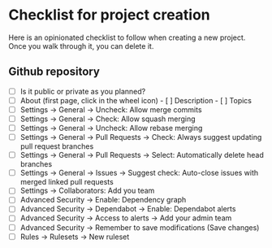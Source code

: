# Checklist for project creation

Here is an opinionated checklist to follow when creating a new project.
Once you walk through it, you can delete it.

## Github repository

- [ ] Is it public or private as you planned?
- [ ] About (first page, click in the wheel icon)
      - [ ] Description
      - [ ] Topics
- [ ] Settings -> General -> Uncheck: Allow merge commits
- [ ] Settings -> General -> Check: Allow squash merging
- [ ] Settings -> General -> Uncheck: Allow rebase merging
- [ ] Settings -> General -> Pull Requests -> Check: Always suggest updating pull request branches
- [ ] Settings -> General -> Pull Requests -> Select: Automatically delete head branches
- [ ] Settings -> General -> Issues -> Suggest check: Auto-close issues with merged linked pull requests
- [ ] Settings -> Collaborators: Add you team
- [ ] Advanced Security -> Enable: Dependency graph
- [ ] Advanced Security -> Dependabot -> Enable: Dependabot alerts
- [ ] Advanced Security -> Access to alerts -> Add your admin team
- [ ] Advanced Security -> Remember to save modifications (Save changes)
- [ ] Rules -> Rulesets -> New ruleset
